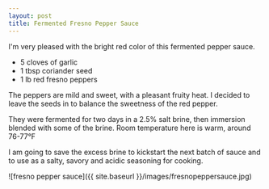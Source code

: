 ```yaml
---
layout: post
title: Fermented Fresno Pepper Sauce
---
```


I'm very pleased with the bright red color of this fermented pepper sauce.

- 5 cloves of garlic
- 1 tbsp coriander seed
- 1 lb red fresno peppers

The peppers are mild and sweet, with a pleasant fruity heat. I decided to leave the seeds in to balance the sweetness of the red pepper.

They were fermented for two days in a 2.5% salt brine, then immersion blended with some of the brine. Room temperature here is warm, around 76-77&deg;F

I am going to save the excess brine to kickstart the next batch of sauce and to use as a salty, savory and acidic seasoning for cooking.

![fresno pepper sauce]({{ site.baseurl }}/images/fresnopeppersauce.jpg)
